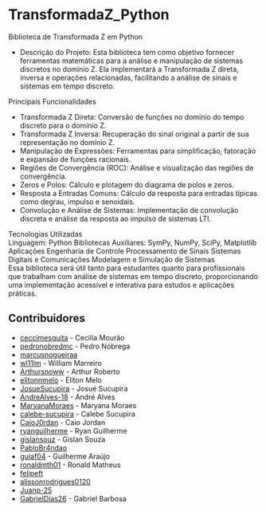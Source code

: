 # TransformadaZ_Python
Biblioteca de Transformada Z em Python
- Descrição do Projeto:
Esta biblioteca tem como objetivo fornecer ferramentas matemáticas para a análise e manipulação de sistemas discretos no domínio Z. Ela implementará a Transformada Z direta, inversa e operações relacionadas, facilitando a análise de sinais e sistemas em tempo discreto.

Principais Funcionalidades
- Transformada Z Direta: Conversão de funções no domínio do tempo discreto para o domínio Z.
- Transformada Z Inversa: Recuperação do sinal original a partir de sua representação no domínio Z.
- Manipulação de Expressões: Ferramentas para simplificação, fatoração e expansão de funções racionais.
- Regiões de Convergência (ROC): Análise e visualização das regiões de convergência.
- Zeros e Polos: Cálculo e plotagem do diagrama de polos e zeros.
- Resposta a Entradas Comuns: Cálculo da resposta para entradas típicas como degrau, impulso e senoidais.
- Convolução e Análise de Sistemas: Implementação de convolução discreta e análise da resposta ao impulso de sistemas LTI.

Tecnologias Utilizadas \
Linguagem: Python
Bibliotecas Auxiliares: SymPy, NumPy, SciPy, Matplotlib
Aplicações
Engenharia de Controle
Processamento de Sinais
Sistemas Digitais e Comunicações
Modelagem e Simulação de Sistemas \
Essa biblioteca será útil tanto para estudantes quanto para profissionais que trabalham com análise de sistemas em tempo discreto, proporcionando uma implementação acessível e interativa para estudos e aplicações práticas.

## Contribuidores

- [ceccimesquita](https://github.com/ceccimesquita) - Cecilia Mourão
- [pedronobredmc](https://github.com/pedronobredmc) - Pedro Nóbrega
- [marcusnogueiraa](https://github.com/marcusnogueiraa)
- [wl11lm](https://github.com/wl11lm) - William Marreiro
- [Arthursnoww](https://github.com/Arthursnoww) - Arthur Roberto
- [elitonnmelo](https://github.com/elitonnmelo) - Éliton Melo
- [JosueSucupira](https://github.com/JosueSucupira) - Josué Sucupira
- [AndreAlves-18](https://github.com/AndreAlves-18) - André Alves
- [MaryanaMoraes](https://github.com/MaryanaMoraes) - Maryana Moraes
- [calebe-sucupira](https://github.com/calebe-sucupira) - Calebe Sucupira
- [CaioJ0rdan](https://github.com/CaioJ0rdan) - Caio Jordan
- [ryanguilherme](https://github.com/ryanguilherme) - Ryan Guilherme
- [gislansouz](https://github.com/gislansouz) - Gislan Souza
- [PabloBr4ndao](https://github.com/PabloBr4ndao)
- [guiaf04](https://github.com/guiaf04) - Guilherme Araújo
- [ronaldmth01](https://github.com/ronaldmth01) - Ronald Matheus
- [felipeft](https://github.com/felipeft)
- [alissonrodrigues0120](https://github.com/alissonrodrigues0120)
- [Juanp-25](https://github.com/Juanp-25)
- [GabrielDias26](https://github.com/GabrielDias26) - Gabriel Barbosa


